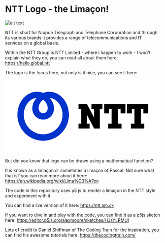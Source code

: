 # NTT Logo - the Limaçon!

![alt text](https://github.com/alexjmoore/ntt_limacon/workflows/Deploy%20to%20Firebase/badge.svg "Build status")

NTT is short for Nippon Telegraph and Telephone Corporation and through its various brands it provides a range of
telecommunications and IT services on a global basis.

Within the NTT Group is NTT Limited - where I happen to work - I won't explain what they do, you can read all about them
here: https://hello.global.ntt

The logo is the focus here, not only is it nice, you can see it here:

![alt text](public/images/NTT_Horizontal_RGB.png "NTT Logo")

But did you know that logo can be drawn using a mathematical function?

It is known as a limaçon or sometimes a limaçon of Pascal.  Not sure what that is? you can read more about it here: https://en.wikipedia.org/wiki/Lima%C3%A7on

The code in this repository uses p5 js to render a limaçon in the NTT style and experiment with it.

You can find a live version of it here: https://ntt.am.cx

If you want to dive in and play with the code, you can find it as a p5js sketch here: https://editor.p5js.org/alexmoore/sketches/HJsYLRMUI

Lots of credit to Daniel Shiffman of The Coding Train for the inspiration, you can find his awesome tutorials here: https://thecodingtrain.com/
